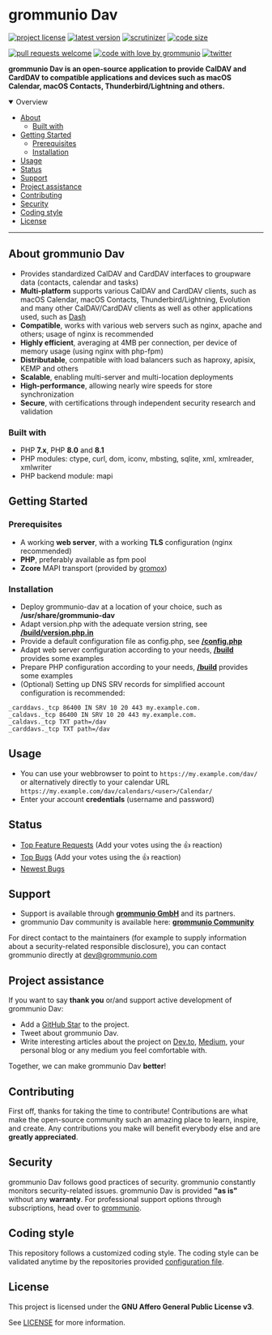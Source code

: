 # grommunio Dav

[![project license](https://img.shields.io/github/license/grommunio/grommunio-dav.svg)](LICENSE)
[![latest version](https://shields.io/github/v/tag/grommunio/grommunio-dav)](https://github.com/grommunio/grommunio-dav/tags)
[![scrutinizer](https://img.shields.io/scrutinizer/build/g/grommunio/grommunio-dav)](https://scrutinizer-ci.com/g/grommunio/grommunio-dav/)
[![code size](https://img.shields.io/github/languages/code-size/grommunio/grommunio-dav)](https://github.com/grommunio/grommunio-dav)

[![pull requests welcome](https://img.shields.io/badge/PRs-welcome-ff69b4.svg)](https://github.com/grommunio/grommunio-dav/issues?q=is%3Aissue+is%3Aopen+label%3A%22help+wanted%22)
[![code with love by grommunio](https://img.shields.io/badge/%3C%2F%3E%20with%20%E2%99%A5%20by-grommunio-ff1414.svg)](https://grommunio.com)
[![twitter](https://img.shields.io/twitter/follow/grommunio?style=social)](https://twitter.com/grommunio)

**grommunio Dav is an open-source application to provide CalDAV and CardDAV to compatible applications and devices such as macOS Calendar, macOS Contacts, Thunderbird/Lightning and others.**

<details open="open">
<summary>Overview</summary>

- [About](#about)
  - [Built with](#built-with)
- [Getting Started](#getting-started)
  - [Prerequisites](#prerequisites)
  - [Installation](#installation)
- [Usage](#usage)
- [Status](#status)
- [Support](#support)
- [Project assistance](#project-assistance)
- [Contributing](#contributing)
- [Security](#security)
- [Coding style](#coding-style)
- [License](#license)

</details>

---

## About grommunio Dav

- Provides standardized CalDAV and CardDAV interfaces to groupware data (contacts, calendar and tasks)
- **Multi-platform** supports various CalDAV and CardDAV clients, such as macOS Calendar, macOS Contacts, Thunderbird/Lightning, Evolution and many other CalDAV/CardDAV clients as well as other applications used, such as [Dash](https://get-dash.com)
- **Compatible**, works with various web servers such as nginx, apache and others; usage of nginx is recommended
- **Highly efficient**, averaging at 4MB per connection, per device of memory usage (using nginx with php-fpm)
- **Distributable**, compatible with load balancers such as haproxy, apisix, KEMP and others
- **Scalable**, enabling multi-server and multi-location deployments
- **High-performance**, allowing nearly wire speeds for store synchronization
- **Secure**, with certifications through independent security research and validation

### Built with

- PHP **7.x**, PHP **8.0** and **8.1**
- PHP modules: ctype, curl, dom, iconv, mbsting, sqlite, xml, xmlreader, xmlwriter
- PHP backend module: mapi

## Getting Started

### Prerequisites

- A working **web server**, with a working **TLS** configuration (nginx recommended)
- **PHP**, preferably available as fpm pool
- **Zcore** MAPI transport (provided by [gromox](https://github.com/grommunio/gromox))

### Installation

- Deploy grommunio-dav at a location of your choice, such as **/usr/share/grommunio-dav**
- Adapt version.php with the adequate version string, see **[/build/version.php.in](/build/version.php.in)**
- Provide a default configuration file as config.php, see **[/config.php](/config.php)**
- Adapt web server configuration according to your needs, **[/build](/build)** provides some examples
- Prepare PHP configuration according to your needs, **[/build](/build)** provides some examples
- (Optional) Setting up DNS SRV records for simplified account configuration is recommended:

```
_carddavs._tcp 86400 IN SRV 10 20 443 my.example.com.
_caldavs._tcp 86400 IN SRV 10 20 443 my.example.com.
_caldavs._tcp TXT path=/dav
_carddavs._tcp TXT path=/dav
```

## Usage

- You can use your webbrowser to point to ```https://my.example.com/dav/``` or alternatively directly to your calendar URL ```https://my.example.com/dav/calendars/<user>/Calendar/```
- Enter your account **credentials** (username and password)

## Status

- [Top Feature Requests](https://github.com/grommunio/grommunio-dav/issues?q=label%3Aenhancement+is%3Aopen+sort%3Areactions-%2B1-desc) (Add your votes using the 👍 reaction)
- [Top Bugs](https://github.com/grommunio/grommunio-dav/issues?q=is%3Aissue+is%3Aopen+label%3Abug+sort%3Areactions-%2B1-desc) (Add your votes using the 👍 reaction)
- [Newest Bugs](https://github.com/grommunio/grommunio-dav/issues?q=is%3Aopen+is%3Aissue+label%3Abug)

## Support

- Support is available through **[grommunio GmbH](https://grommunio.com)** and its partners.
- grommunio Dav community is available here: **[grommunio Community](https://community.grommunio.com)**

For direct contact to the maintainers (for example to supply information about a security-related responsible disclosure), you can contact grommunio directly at [dev@grommunio.com](mailto:dev@grommunio.com)

## Project assistance

If you want to say **thank you** or/and support active development of grommunio Dav:

- Add a [GitHub Star](https://github.com/grommunio/grommunio-dav) to the project.
- Tweet about grommunio Dav.
- Write interesting articles about the project on [Dev.to](https://dev.to/), [Medium](https://medium.com/), your personal blog or any medium you feel comfortable with.

Together, we can make grommunio Dav **better**!

## Contributing

First off, thanks for taking the time to contribute! Contributions are what make the open-source community such an amazing place to learn, inspire, and create. Any contributions you make will benefit everybody else and are **greatly appreciated**.

## Security

grommunio Dav follows good practices of security. grommunio constantly monitors security-related issues.
grommunio Dav is provided **"as is"** without any **warranty**. For professional support options through subscriptions, head over to [grommunio](https://grommunio.com).

## Coding style

This repository follows a customized coding style. The coding style can be validated anytime by the repositories provided [configuration file](.phpcs).

## License

This project is licensed under the **GNU Affero General Public License v3**.

See [LICENSE](LICENSE) for more information.
